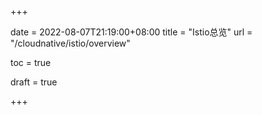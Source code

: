 +++

date = 2022-08-07T21:19:00+08:00
title = "Istio总览"
url = "/cloudnative/istio/overview"

toc = true

draft = true

+++




